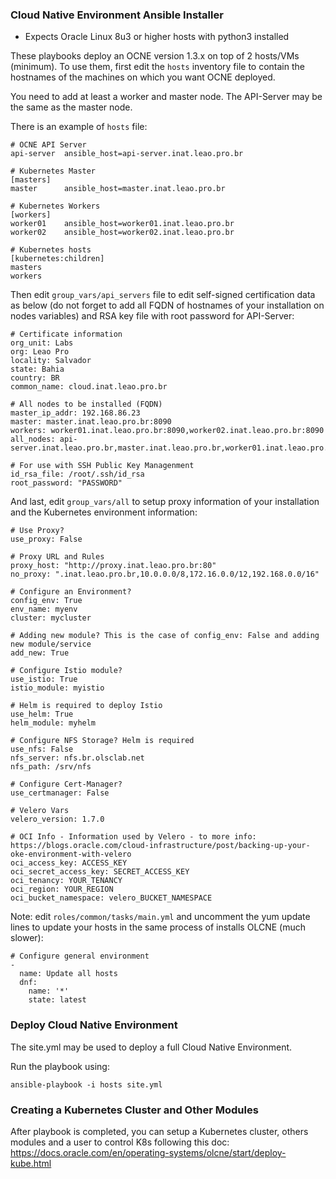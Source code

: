### Cloud Native Environment Ansible Installer

- Expects Oracle Linux 8u3 or higher hosts with python3 installed

These playbooks deploy an OCNE version 1.3.x on top of 2 hosts/VMs (minimum).
To use them, first edit the `hosts` inventory file to contain the hostnames of the machines on which you want OCNE deployed.

You need to add at least a worker and master node. The API-Server may be the same as the master node.

There is an example of `hosts` file:

    # OCNE API Server
    api-server  ansible_host=api-server.inat.leao.pro.br

    # Kubernetes Master
    [masters]
    master      ansible_host=master.inat.leao.pro.br

    # Kubernetes Workers
    [workers]
    worker01    ansible_host=worker01.inat.leao.pro.br
    worker02    ansible_host=worker02.inat.leao.pro.br

    # Kubernetes hosts
    [kubernetes:children]
    masters
    workers

Then edit `group_vars/api_servers` file to edit self-signed certification data as below (do not forget to add all FQDN of hostnames of your installation on nodes variables) and RSA key file with root password for API-Server:

    # Certificate information
    org_unit: Labs
    org: Leao Pro
    locality: Salvador
    state: Bahia
    country: BR
    common_name: cloud.inat.leao.pro.br

    # All nodes to be installed (FQDN)
    master_ip_addr: 192.168.86.23
    master: master.inat.leao.pro.br:8090
    workers: worker01.inat.leao.pro.br:8090,worker02.inat.leao.pro.br:8090
    all_nodes: api-server.inat.leao.pro.br,master.inat.leao.pro.br,worker01.inat.leao.pro.br,worker02.inat.leao.pro.br

    # For use with SSH Public Key Managenment
    id_rsa_file: /root/.ssh/id_rsa
    root_password: "PASSWORD"

And last, edit `group_vars/all` to setup proxy information of your installation and the Kubernetes environment information:

    # Use Proxy?
    use_proxy: False

    # Proxy URL and Rules
    proxy_host: "http://proxy.inat.leao.pro.br:80"
    no_proxy: ".inat.leao.pro.br,10.0.0.0/8,172.16.0.0/12,192.168.0.0/16"

    # Configure an Environment?
    config_env: True
    env_name: myenv
    cluster: mycluster
    
    # Adding new module? This is the case of config_env: False and adding new module/service 
    add_new: True

    # Configure Istio module?
    use_istio: True
    istio_module: myistio

    # Helm is required to deploy Istio
    use_helm: True 
    helm_module: myhelm
    
    # Configure NFS Storage? Helm is required
    use_nfs: False
    nfs_server: nfs.br.olsclab.net
    nfs_path: /srv/nfs

    # Configure Cert-Manager?
    use_certmanager: False

    # Velero Vars
    velero_version: 1.7.0

    # OCI Info - Information used by Velero - to more info: https://blogs.oracle.com/cloud-infrastructure/post/backing-up-your-oke-environment-with-velero
    oci_access_key: ACCESS_KEY
    oci_secret_access_key: SECRET_ACCESS_KEY
    oci_tenancy: YOUR_TENANCY
    oci_region: YOUR_REGION
    oci_bucket_namespace: velero_BUCKET_NAMESPACE

Note: edit `roles/common/tasks/main.yml` and uncomment the yum update lines to update your hosts in the same process of installs OLCNE (much slower):

    # Configure general environment
    -
      name: Update all hosts
      dnf:
        name: '*'
        state: latest

 ### Deploy Cloud Native Environment

 The site.yml may be used to deploy a full Cloud Native Environment.

 Run the playbook using:

    ansible-playbook -i hosts site.yml

 ### Creating a Kubernetes Cluster and Other Modules

 After playbook is completed, you can setup a Kubernetes cluster, others modules and a user to control K8s following this doc: https://docs.oracle.com/en/operating-systems/olcne/start/deploy-kube.html
